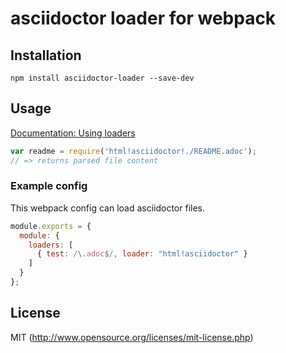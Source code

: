 # asciidoctor loader for webpack

## Installation

`npm install asciidoctor-loader --save-dev`

## Usage

[Documentation: Using loaders](http://webpack.github.io/docs/using-loaders.html)

``` javascript
var readme = require('html!asciidoctor!./README.adoc');
// => returns parsed file content
```


### Example config

This webpack config can load asciidoctor files.

``` javascript
module.exports = {
  module: {
    loaders: [
      { test: /\.adoc$/, loader: "html!asciidoctor" }
    ]
  }
};
```

## License

MIT (http://www.opensource.org/licenses/mit-license.php)
